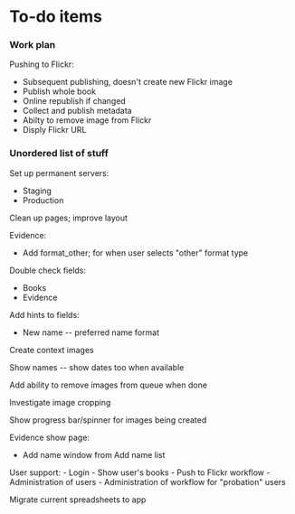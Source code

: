 # To-do items


### Work plan

Pushing to Flickr:
 - Subsequent publishing, doesn't create new Flickr image
 - Publish whole book
 - Online republish if changed
 - Collect and publish metadata
 - Abilty to remove image from Flickr
 - Disply Flickr URL

### Unordered list of stuff

Set up permanent servers:
- Staging
- Production

Clean up pages; improve layout

Evidence:
  - Add format_other; for when user selects "other" format type

Double check fields:

- Books
- Evidence

Add hints to fields:
- New name -- preferred name format

Create context images

Show names -- show dates too when available

Add ability to remove images from queue when done

Investigate image cropping

Show progress bar/spinner for images being created

Evidence show page:

- Add name window from Add name list

User support:
    - Login
    - Show user's books
    - Push to Flickr workflow
    - Administration of users
    - Administration of workflow for "probation" users

Migrate current spreadsheets to app
